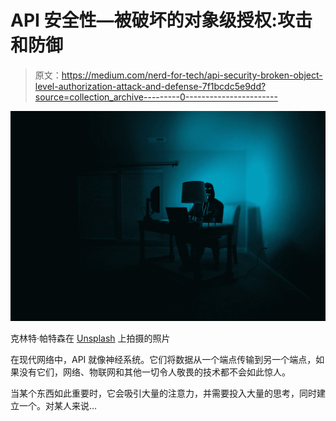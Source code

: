 # API 安全性—被破坏的对象级授权:攻击和防御

> 原文：<https://medium.com/nerd-for-tech/api-security-broken-object-level-authorization-attack-and-defense-7f1bcdc5e9dd?source=collection_archive---------0----------------------->

![](img/e8fe4ecbe70aa3e772c8d9cdcb0d75ff.png)

克林特·帕特森在 [Unsplash](https://unsplash.com/s/photos/hacker?utm_source=unsplash&utm_medium=referral&utm_content=creditCopyText) 上拍摄的照片

在现代网络中，API 就像神经系统。它们将数据从一个端点传输到另一个端点，如果没有它们，网络、物联网和其他一切令人敬畏的技术都不会如此惊人。

当某个东西如此重要时，它会吸引大量的注意力，并需要投入大量的思考，同时建立一个。对某人来说…
